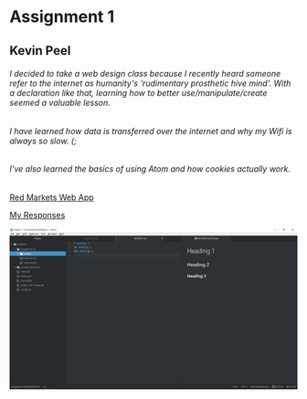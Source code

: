 # Assignment 1
## Kevin Peel
###### I decided to take a web design class because I recently heard someone refer to the internet as humanity's 'rudimentary prosthetic hive mind'. With a declaration like that, learning how to better use/manipulate/create seemed a valuable lesson.

###### I have learned how data is transferred over the internet and why my Wifi is always so slow. (;
###### I've also learned the basics of using Atom and how cookies actually work.




[Red Markets Web App](http://redmarketsapp.atwebpages.com/index.html)

[My Responses](./responses.txt)

![My Screenshot](./images/AtomScreenshot.png)
